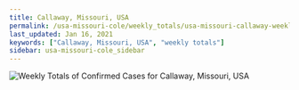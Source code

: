```yaml
---
title: Callaway, Missouri, USA
permalink: /usa-missouri-cole/weekly_totals/usa-missouri-callaway-weekly_totals.html
last_updated: Jan 16, 2021
keywords: ["Callaway, Missouri, USA", "weekly totals"]
sidebar: usa-missouri-cole_sidebar
---
```


![Weekly Totals of Confirmed Cases for Callaway, Missouri, USA](/covid_tracker/images/graphs/usa-missouri-callaway-weekly_totals_graph.png)

